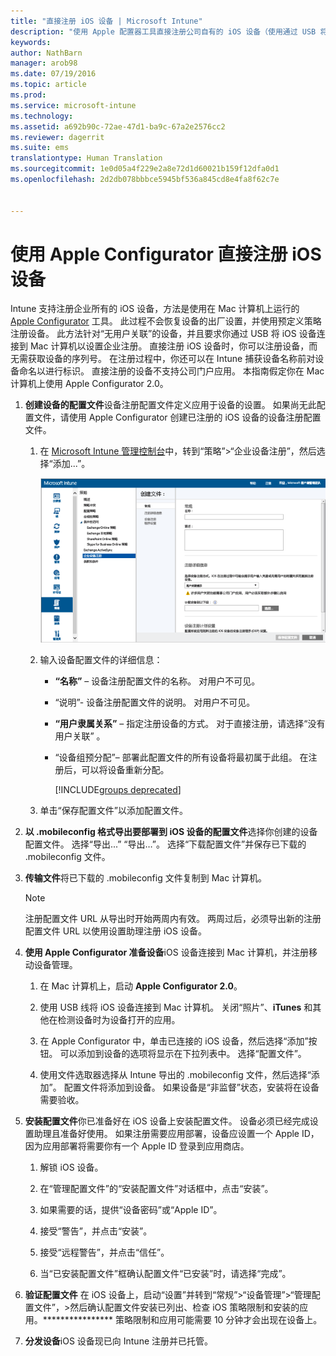```yaml
---
title: "直接注册 iOS 设备 | Microsoft Intune"
description: "使用 Apple 配置器工具直接注册公司自有的 iOS 设备（使用通过 USB 将其连接至 Mac 计算机的预定义策略）。"
keywords: 
author: NathBarn
manager: arob98
ms.date: 07/19/2016
ms.topic: article
ms.prod: 
ms.service: microsoft-intune
ms.technology: 
ms.assetid: a692b90c-72ae-47d1-ba9c-67a2e2576cc2
ms.reviewer: dagerrit
ms.suite: ems
translationtype: Human Translation
ms.sourcegitcommit: 1e0d05a4f229e2a8e72d1d60021b159f12dfa0d1
ms.openlocfilehash: 2d2db078bbbce5945bf536a845cd8e4fa8f62c7e


---
```


# 使用 Apple Configurator 直接注册 iOS 设备
Intune 支持注册企业所有的 iOS 设备，方法是使用在 Mac 计算机上运行的 [Apple Configurator](http://go.microsoft.com/fwlink/?LinkId=518017) 工具。 此过程不会恢复设备的出厂设置，并使用预定义策略注册设备。 此方法针对“无用户关联”的设备，并且要求你通过 USB 将 iOS 设备连接到 Mac 计算机以设置企业注册。 直接注册 iOS 设备时，你可以注册设备，而无需获取设备的序列号。 在注册过程中，你还可以在 Intune 捕获设备名称前对设备命名以进行标识。 直接注册的设备不支持公司门户应用。 本指南假定你在 Mac 计算机上使用 Apple Configurator 2.0。

1.  **创建设备的配置文件**设备注册配置文件定义应用于设备的设置。 如果尚无此配置文件，请使用 Apple Configurator 创建已注册的 iOS 设备的设备注册配置文件。

    1.  在 [Microsoft Intune 管理控制台](http://manage.microsoft.com)中，转到“策略”&gt;“企业设备注册”，然后选择“添加...”。

        ![创建设备注册配置文件页面](../media/pol-sa-corp-enroll.png)

    2.  输入设备配置文件的详细信息：

        -   **“名称”** – 设备注册配置文件的名称。 对用户不可见。

        -   “说明”- 设备注册配置文件的说明。 对用户不可见。

        -   **“用户隶属关系”** – 指定注册设备的方式。 对于直接注册，请选择“没有用户关联” 。

        -   “设备组预分配”– 部署此配置文件的所有设备将最初属于此组。 在注册后，可以将设备重新分配。

            [!INCLUDE[groups deprecated](../includes/group-deprecation.md)]

    3.  单击“保存配置文件”以添加配置文件。

5.  **以 .mobileconfig 格式导出要部署到 iOS 设备的配置文件**选择你创建的设备配置文件。 选择“导出...” “导出…”。 选择“下载配置文件”并保存已下载的 .mobileconfig 文件。

6.  **传输文件**将已下载的 .mobileconfig 文件复制到 Mac 计算机。
    > [!NOTE]
    > 注册配置文件 URL 从导出时开始两周内有效。 两周过后，必须导出新的注册配置文件 URL 以使用设置助理注册 iOS 设备。
7.  **使用 Apple Configurator 准备设备**iOS 设备连接到 Mac 计算机，并注册移动设备管理。

    1.  在 Mac 计算机上，启动 **Apple Configurator 2.0**。

    2.  使用 USB 线将 iOS 设备连接到 Mac 计算机。 关闭“照片”、**iTunes** 和其他在检测设备时为设备打开的应用。

    3.  在 Apple Configurator 中，单击已连接的 iOS 设备，然后选择“添加”按钮。 可以添加到设备的选项将显示在下拉列表中。 选择“配置文件”。

    4.  使用文件选取器选择从 Intune 导出的 .mobileconfig 文件，然后选择“添加”。 配置文件将添加到设备。  如果设备是“非监督”状态，安装将在设备需要验收。

8.  **安装配置文件**你已准备好在 iOS 设备上安装配置文件。 设备必须已经完成设置助理且准备好使用。  如果注册需要应用部署，设备应设置一个 Apple ID，因为应用部署将需要你有一个 Apple ID 登录到应用商店。

    1.  解锁 iOS 设备。

    2.  在“管理配置文件”的“安装配置文件”对话框中，点击“安装”。

    3.  如果需要的话，提供“设备密码”或“Apple ID”。

    4.  接受“警告”，并点击“安装”。

    5.  接受“远程警告”，并点击“信任”。

    6.  当“已安装配置文件”框确认配置文件“已安装”时，请选择“完成”。

9. **验证配置文件**
   在 iOS 设备上，启动“设置”并转到“常规”&gt;“设备管理”&gt;“管理配置文件”，&gt;然后确认配置文件安装已列出、检查 iOS 策略限制和安装的应用。**************** 策略限制和应用可能需要 10 分钟才会出现在设备上。

10. **分发设备**iOS 设备现已向 Intune 注册并已托管。



<!--HONumber=Jul16_HO3-->


